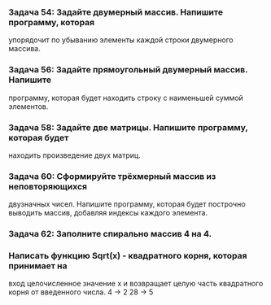 ﻿### Задача 54: Задайте двумерный массив. Напишите программу, которая
упорядочит по убыванию элементы каждой строки двумерного массива.
### Задача 56: Задайте прямоугольный двумерный массив. Напишите
программу, которая будет находить строку с наименьшей суммой элементов.
### Задача 58: Задайте две матрицы. Напишите программу, которая будет
находить произведение двух матриц.
### Задача 60: Сформируйте трёхмерный массив из неповторяющихся
двузначных чисел. Напишите программу, которая будет построчно выводить
массив, добавляя индексы каждого элемента.
### Задача 62: Заполните спирально массив 4 на 4.

### Написать функцию Sqrt(x) - квадратного корня, которая принимает на
вход целочисленное значение x и возвращает целую часть квадратного
корня от введенного числа.
4 -> 2
28 -> 5
